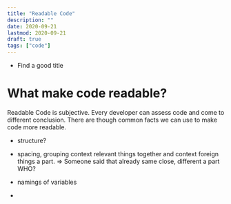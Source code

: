 ```yaml
---
title: "Readable Code"
description: ""
date: 2020-09-21
lastmod: 2020-09-21
draft: true
tags: ["code"]
---
```


- Find a good title

# What make code readable?

Readable Code is subjective. Every developer can assess code and come to different conclusion.
There are though common facts we can use to make code more readable.

- structure?

- spacing, grouping context relevant things together and context foreign things a part.
=> Someone said that already same close, different a part WHO?

- namings of variables
- 

